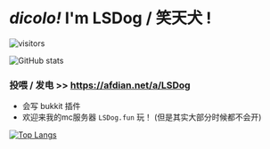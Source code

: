 # *dicolo!* I'm **LSDog / 笑天犬** !

![visitors](https://visitor-badge.glitch.me/badge?page_id=lsdogx)

![GitHub stats](https://github-readme-stats.vercel.app/api?username=lsdogx&show_icons=true&theme=dracula)

### 投喂 / 发电 >> https://afdian.net/a/LSDog

* 会写 bukkit 插件  
* 欢迎来我的mc服务器 `LSDog.fun` 玩！ (但是其实大部分时候都不会开)

[![Top Langs](https://github-readme-stats.vercel.app/api/top-langs/?username=lsdogx&layout=compact)](https://github.com/anuraghazra/github-readme-stats)
